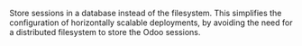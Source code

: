 Store sessions in a database instead of the filesystem. This simplifies
the configuration of horizontally scalable deployments, by avoiding the
need for a distributed filesystem to store the Odoo sessions.
